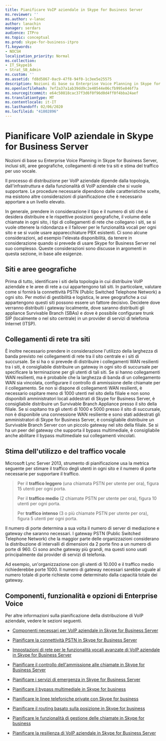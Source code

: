 ```yaml
---
title: Pianificare VoIP aziendale in Skype for Business Server
ms.reviewer: ''
ms.author: v-lanac
author: lanachin
manager: serdars
audience: ITPro
ms.topic: conceptual
ms.prod: skype-for-business-itpro
f1.keywords:
- NOCSH
localization_priority: Normal
ms.collection:
- IT_Skype16
- Strat_SB_Admin
ms.custom: ''
ms.assetid: fd8d5867-0ac9-47f8-94f0-1c3ee5e25575
description: Nozioni di base su Enterprise Voice Planning in Skype for Business Server, inclusi siti, aree geografiche, collegamenti di rete tra siti e stima del traffico per uso vocale.
ms.openlocfilehash: 7ef2a37a1ab39dd9c2e40544e06cfb995e846f7a
ms.sourcegitcommit: e64c50818cac37f3d6f0f96d0d4ff0f4bba24aef
ms.translationtype: MT
ms.contentlocale: it-IT
ms.lasthandoff: 02/06/2020
ms.locfileid: "41802896"
---
```

# <a name="plan-for-enterprise-voice-in-skype-for-business-server"></a>Pianificare VoIP aziendale in Skype for Business Server
 
Nozioni di base su Enterprise Voice Planning in Skype for Business Server, inclusi siti, aree geografiche, collegamenti di rete tra siti e stima del traffico per uso vocale.
  
Il processo di distribuzione per VoIP aziendale dipende dalla topologia, dall'infrastruttura e dalla funzionalità di VoIP aziendale che si vuole supportare. Le procedure necessarie dipendono dalle caratteristiche scelte, ma esistono altre considerazioni di pianificazione che è necessario apportare a un livello elevato.
  
In generale, prendere in considerazione il tipo e il numero di siti che si desidera distribuire e le rispettive posizioni geografiche, il volume delle chiamate in ogni sito, i tipi di collegamenti di rete che collegano i siti, se si vuole ottenere la ridondanza e il failover per le funzionalità vocali per ogni sito e se si vuole usare apparecchiature PBX esistenti. Ci sono alcune considerazioni, ad esempio l'elevata disponibilità, da tenere in considerazione quando si prevede di usare Skype for Business Server nel suo complesso. Queste considerazioni sono discusse in argomenti in questa sezione, in base alle esigenze.
  
## <a name="sites-and-regions"></a>Siti e aree geografiche

Prima di tutto, identificare i siti della topologia in cui distribuire VoIP aziendale e le aree di rete a cui appartengono tali siti. In particolare, valutare come si fornirà la connettività PSTN (Public Switched Telephone Network) a ogni sito. Per motivi di gestibilità e logistica, le aree geografiche a cui appartengono questi siti possono essere un fattore decisivo. Decidere dove verranno distribuiti i gateway localmente, dove saranno distribuiti gli appliance Survivable Branch (SBAs) e dove è possibile configurare trunk SIP (localmente o nel sito centrale) in un provider di servizi di telefonia Internet (ITSP).
  
## <a name="network-links-between-sites"></a>Collegamenti di rete tra siti

È inoltre necessario prendere in considerazione l'utilizzo della larghezza di banda previsto nei collegamenti di rete tra il sito centrale e i siti di succursale. Se si ha o si prevede di distribuire i collegamenti WAN resilienti tra i siti, è consigliabile distribuire un gateway in ogni sito di succursale per specificare la terminazione per gli utenti di tali siti. Se si hanno collegamenti WAN resilienti, ma è probabile che la larghezza di banda di un collegamento WAN sia vincolata, configurare il controllo di ammissione delle chiamate per il collegamento. Se non si dispone di collegamenti WAN resilienti, è necessario ospitare meno di 1000 utenti nel sito della filiale e non sono disponibili amministratori locali addestrati di Skype for Business Server, è consigliabile distribuire un Survivable Branch Appliance presso il sito della filiale. Se si ospitano tra gli utenti di 1000 e 5000 presso il sito di succursale, non è disponibile una connessione WAN resiliente e sono stati addestrati gli amministratori di Skype for Business Server, è consigliabile distribuire un Survivable Branch Server con un piccolo gateway nel sito della filiale. Se si ha un peer del gateway che supporta il bypass multimediale, è consigliabile anche abilitare il bypass multimediale sui collegamenti vincolati.
  
## <a name="estimating-voice-usage-and-traffic"></a>Stima dell'utilizzo e del traffico vocale

Microsoft Lync Server 2013, strumento di pianificazione usa la metrica seguente per stimare il traffico degli utenti in ogni sito e il numero di porte necessarie per supportare il traffico.
  
> Per il **traffico leggero** (una chiamata PSTN per utente per ora), figura 15 utenti per ogni porta.
> 
> Per il **traffico medio** (2 chiamate PSTN per utente per ora), figura 10 utenti per ogni porta.
> 
> Per **traffico intenso** (3 o più chiamate PSTN per utente per ora), figura 5 utenti per ogni porta.
    
Il numero di porte determina a sua volta il numero di server di mediazione e gateway che saranno necessari. I gateway PSTN (Public Switched Telephone Network) che la maggior parte delle organizzazioni considerano la distribuzione di intervalli di dimensioni da 2 porte fino a un numero di porte di 960. Ci sono anche gateway più grandi, ma questi sono usati principalmente dai provider di servizi di telefonia.
  
Ad esempio, un'organizzazione con gli utenti di 10.000 e il traffico medio richiederebbe porte 1000. Il numero di gateway necessari sarebbe uguale al numero totale di porte richieste come determinato dalla capacità totale dei gateway.
  
## <a name="components-features-and-options-of-enterprise-voice"></a>Componenti, funzionalità e opzioni di Enterprise Voice

Per altre informazioni sulla pianificazione della distribuzione di VoIP aziendale, vedere le sezioni seguenti.
  
- [Componenti necessari per VoIP aziendale in Skype for Business Server](components-required-for-enterprise-voice.md)
    
- [Pianificare la connettività PSTN in Skype for Business Server](pstn-connectivity-0.md)
    
- [Impostazioni di rete per le funzionalità vocali avanzate di VoIP aziendale in Skype for Business Server](network-settings-for-advanced-features.md)
    
- [Pianificare il controllo dell'ammissione alle chiamate in Skype for Business Server](call-admission-control.md)
    
- [Pianificare i servizi di emergenza in Skype for Business Server](emergency-services.md)
    
- [Pianificare il bypass multimediale in Skype for business](media-bypass.md)
    
- [Pianificare le linee telefoniche private con Skype for business](private-telephone-lines.md)
    
- [Pianificare il routing basato sulla posizione in Skype for business](location-based-routing.md)
    
- [Pianificare le funzionalità di gestione delle chiamate in Skype for business](call-management-features.md)
    
- [Pianificare la resilienza di VoIP aziendale in Skype for Business Server](enterprise-voice-resiliency.md)
    


